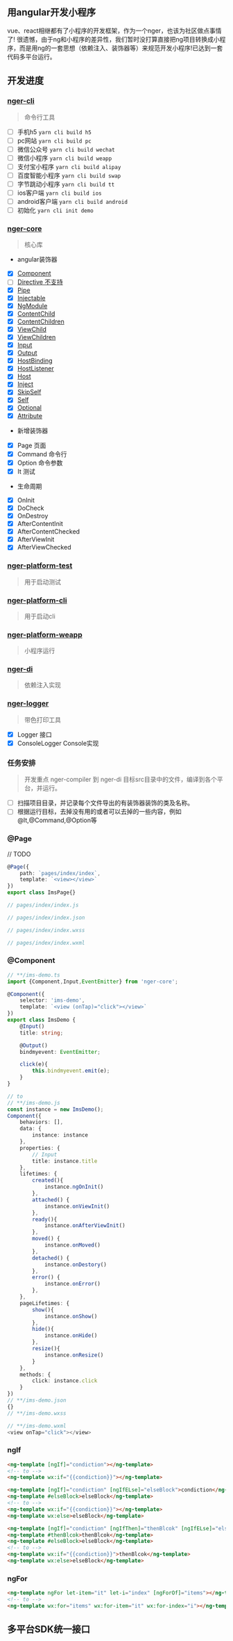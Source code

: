 ## 用angular开发小程序

vue、react相继都有了小程序的开发框架，作为一个nger，也该为社区做点事情了!
很遗憾，由于ng和小程序的差异性，我们暂时没打算直接把ng项目转换成小程序，而是用ng的一套思想（依赖注入、装饰器等）来规范开发小程序!已达到一套代码多平台运行。

## 开发进度

### [nger-cli](./packages/nger-cli)
> 命令行工具

- [ ] 手机h5 `yarn cli build h5`
- [ ] pc网站 `yarn cli build pc`
- [ ] 微信公众号 `yarn cli build wechat`
- [ ] 微信小程序 `yarn cli build weapp`
- [ ] 支付宝小程序 `yarn cli build alipay`
- [ ] 百度智能小程序 `yarn cli build swap`
- [ ] 字节跳动小程序 `yarn cli build tt`
- [ ] ios客户端 `yarn cli build ios`
- [ ] android客户端 `yarn cli build android`
- [ ] 初始化 `yarn cli init demo`

### [nger-core](./packages/nger-core)
> 核心库

* angular装饰器
- [x] [Component](https://www.angular.cn/api/core/Component)
- [ ] [Directive 不支持](https://www.angular.cn/api/core/Pipe)
- [x] [Pipe](https://www.angular.cn/api/core/Pipe)
- [x] [Injectable](https://www.angular.cn/api/core/NgModule)
- [x] [NgModule](https://www.angular.cn/api/core/NgModule)
- [x] [ContentChild](https://www.angular.cn/api/core/ContentChild)
- [x] [ContentChildren](https://www.angular.cn/api/core/ContentChildren)
- [x] [ViewChild](https://www.angular.cn/api/core/ViewChild)
- [x] [ViewChildren](https://www.angular.cn/api/core/ViewChildren)
- [x] [Input](https://www.angular.cn/api/core/Input)
- [x] [Output](https://www.angular.cn/api/core/Output)
- [x] [HostBinding](https://www.angular.cn/api/core/HostBinding)
- [x] [HostListener](https://www.angular.cn/api/core/HostListener)
- [x] [Host](https://www.angular.cn/api/core/Host)
- [x] [Inject](https://www.angular.cn/api/core/Inject)
- [x] [SkipSelf](https://www.angular.cn/api/core/SkipSelf)
- [x] [Self](https://www.angular.cn/api/core/Self)
- [x] [Optional](https://www.angular.cn/api/core/Optional)
- [x] [Attribute](https://www.angular.cn/api/core/Attribute)
* 新增装饰器
- [x] Page 页面
- [x] Command 命令行
- [x] Option 命令参数
- [x] It 测试
* 生命周期
- [x] OnInit
- [x] DoCheck
- [x] OnDestroy
- [x] AfterContentInit
- [x] AfterContentChecked
- [x] AfterViewInit
- [x] AfterViewChecked

### [nger-platform-test](./packages/nger-platform-test)
> 用于启动测试

### [nger-platform-cli](./packages/nger-platform-cli)
> 用于启动cli

### [nger-platform-weapp](./packages/nger-platform-weapp)
> 小程序运行

### [nger-di](./packages/nger-di)
> 依赖注入实现

### [nger-logger](./packages/nger-logger)
> 带色打印工具

- [x] Logger 接口
- [x] ConsoleLogger Console实现

### 任务安排
> 开发重点 nger-compiler 到 nger-di
> 目标src目录中的文件，编译到各个平台，并运行。

- [ ] 扫描项目目录，并记录每个文件导出的有装饰器装饰的类及名称。
- [ ] 根据运行目标，去掉没有用的或者可以去掉的一些内容，例如@It,@Command,@Option等

### @Page
// TODO
```ts
@Page({
    path: `pages/index/index`,
    template: `<view></view>`
})
export class ImsPage{}

// pages/index/index.js

// pages/index/index.json

// pages/index/index.wxss

// pages/index/index.wxml

```

### @Component

```ts
// **/ims-demo.ts
import {Component,Input,EventEmitter} from 'nger-core';

@Component({
    selector: 'ims-demo',
    template: `<view (onTap)="click"></view>`
})
export class ImsDemo {
    @Input()
    title: string;

    @Output()
    bindmyevent: EventEmitter;

    click(e){
        this.bindmyevent.emit(e);
    }
}

// to
// **/ims-demo.js
const instance = new ImsDemo();
Component({
    behaviors: [],
    data: {
        instance: instance
    },
    properties: {
        // Input
        title: instance.title
    },
    lifetimes: {
        created(){
            instance.ngOnInit()
        },
        attached() { 
            instance.onViewInit()
        },
        ready(){
            instance.onAfterViewInit()
        },
        moved() { 
            instance.onMoved()
        },
        detached() { 
            instance.onDestory()
        },
        error() { 
            instance.onError()
        },
    },
    pageLifetimes: {
        show(){
            instance.onShow()
        },
        hide(){
            instance.onHide()
        },
        resize(){
            instance.onResize()
        }
    },
    methods: {
        click: instance.click
    }
})
// **/ims-demo.json
{}
// **/ims-demo.wxss

// **/ims-demo.wxml
<view onTap="click"></view>
```

### ngIf


```html
<ng-template [ngIf]="condiction"></ng-template>
<!-- to -->
<ng-template wx:if="{{condiction}}"></ng-template>
```

```html
<ng-template [ngIf]="condiction" [ngIfELse]="elseBlock">condiction</ng-template>
<ng-template #elseBlock>elseBlock</ng-template>
<!-- to -->
<ng-template wx:if="{{condiction}}"></ng-template>
<ng-template wx:else>elseBlock</ng-template>
```

```html
<ng-template [ngIf]="condiction" [ngIfThen]="thenBlcok" [ngIfELse]="elseBlock"></ng-template>
<ng-template #thenBlcok>thenBlcok</ng-template>
<ng-template #elseBlock>elseBlock</ng-template>
<!-- to -->
<ng-template wx:if="{{condiction}}">thenBlcok</ng-template>
<ng-template wx:else>elseBlock</ng-template>
```

### ngFor

```html
<ng-template ngFor let-item="it" let-i="index" [ngForOf]="items"></ng-template>
<!-- to -->
<ng-template wx:for="items" wx:for-item="it" wx:for-index="i"></ng-template>
```

## 多平台SDK统一接口

```ts

```

